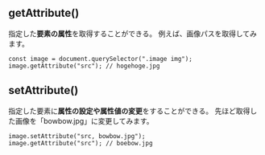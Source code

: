 ## getAttribute()

指定した**要素の属性**を取得することができる。
例えば、画像パスを取得してみます。

```
const image = document.querySelector(".image img");
image.getAttribute("src"); // hogehoge.jpg
```

## setAttribute()

指定した要素に**属性の設定や属性値の変更**をすることができる。
先ほど取得した画像を「bowbow.jpg」に変更してみます。

```
image.setAttribute("src, bowbow.jpg");
image.getAttribute("src"); // boebow.jpg
```
